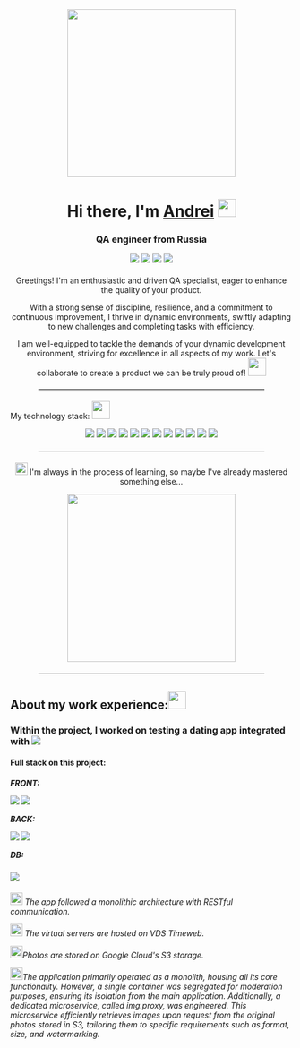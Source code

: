 <!DOCTYPE html>
<html lang="en">
<head>
    <meta charset="UTF-8">
</head>
<body>
    <div align="center">
        <img src="https://i.giphy.com/media/v1.Y2lkPTc5MGI3NjExYTV0Mnc4YnZ5cmlqbTE3NmFnOTg4ZG5oMzdkdXRwajNyZXJtOTQ1OSZlcD12MV9pbnRlcm5hbF9naWZfYnlfaWQmY3Q9Zw/ZmrLi7eC703u/giphy.gif" width="300"/>
    </div>
    <h1 align="center">
        Hi there, I'm <a href="https://spb.hh.ru/resume/16ea14f5ff0cce0b210039ed1f574530673261" target="_blank">Andrei</a>
        <img src="https://raw.githubusercontent.com/AndreiSmirnov13/Animated-Fluent-Emojis/master/Emojis/Hand%20gestures/Victory%20Hand.png" height="32"/>
    </h1>
    <h3 align="center">QA engineer from Russia</h3>
    <div align="center">
        <a href="https://t.me/your_reflections_API" target="_blank" style="text-decoration: none;">
            <img src="https://img.shields.io/badge/Telegram-24A1DE?style=for-the-badge&logo=Telegram&logoColor=FFFFFF" class="badge"/>
        </a>
        <a href="https://wa.me/79811445303" target="_blank" style="text-decoration: none;">
            <img src="https://img.shields.io/badge/WhatsApp-25D366?style=for-the-badge&logo=WhatsApp&logoColor=FFFFFF" class="badge"/>
        </a>
        <a href="https://vk.com/id51118177" target="_blank" style="text-decoration: none;">
            <img src="https://img.shields.io/badge/VK-4682B4?style=for-the-badge&logo=VK&logoColor=FFFFFF" class="badge"/>
        </a>
        <a href="https://www.instagram.com/your.reflections" target="_blank" style="text-decoration: none;">
            <img src="https://img.shields.io/badge/Instagram-E4405F?style=for-the-badge&logo=Instagram&logoColor=FFFFFF" class="badge"/>
        </a>
    </div>
    <div align="center" style="margin-top: 20px;">
        <p> Greetings! I'm an enthusiastic and driven QA specialist, eager to enhance the quality of your product.</p>
        <p>With a strong sense of discipline, resilience, and a commitment to continuous improvement, I thrive in dynamic environments, swiftly adapting to new challenges and completing tasks with efficiency.</p>
        <p>I am well-equipped to tackle the demands of your dynamic development environment, striving for excellence in all aspects of my work. Let's collaborate to create a product we can be truly proud of! <img src="https://github.com/AndreiSmirnov13/Animated-Fluent-Emojis/blob/master/Emojis/People/Technologist.png?raw=true" height="32"/></p>
    </div>
    <hr style="border-top: 1px solid #ccc; width: 80%; margin: 20px auto;">
    <p> My technology stack: <img src="https://github.com/AndreiSmirnov13/Animated-Fluent-Emojis/blob/master/Emojis/People%20with%20activities/Ninja%20Light%20Skin%20Tone.png?raw=true" height="32"/></p>
    <div align="center">
        <a href="https://www.postman.com/" target="_blank" style="text-decoration: none;">
            <img src="https://img.shields.io/badge/Postman-FF6C37?style=for-the-badge&logo=Postman&logoColor=FFFFFF" class="stack-img"/>
        </a>
        <a href="https://swagger.io/" target="_blank" style="text-decoration: none;">
            <img src="https://img.shields.io/badge/Swagger-85EA2D?style=for-the-badge&logo=Swagger&logoColor=FFFFFF" class="stack-img"/>
        </a>
        <a href="https://ubuntu.com/" target="_blank" style="text-decoration: none;">
            <img src="https://img.shields.io/badge/Ubuntu-E95420?style=for-the-badge&logo=Ubuntu&logoColor=000000" class="stack-img"/>
        </a>
        <a href="https://app.clickup.com/" target="_blank" style="text-decoration: none;">
            <img src="https://img.shields.io/badge/ClickUp-7B68EE?style=for-the-badge&logo=ClickUp&logoColor=000000" class="stack-img"/>
        </a>
        <a href="https://miro.com/" target="_blank" style="text-decoration: none;">
            <img src="https://img.shields.io/badge/Miro-050038?style=for-the-badge&logo=Miro&logoColor=FFFFFF" class="stack-img"/>
        </a>
        <a href="https://www.notion.so/" target="_blank" style="text-decoration: none;">
            <img src="https://img.shields.io/badge/Notion-000000?style=for-the-badge&logo=Notion&logoColor=FFFFFF" class="stack-img"/>
        </a>
        <a href="https://www.mysql.com/" target="_blank" style="text-decoration: none;">
            <img src="https://img.shields.io/badge/MySQL-4479A1?style=for-the-badge&logo=MySQL&logoColor=FFFFFF" class="stack-img"/>
        </a>
        <a href="https://www.atlassian.com/" target="_blank" style="text-decoration: none;">
            <img src="https://img.shields.io/badge/Jira-0052CC?style=for-the-badge&logo=Jira&logoColor=FFFFFF" class="stack-img"/>
        </a>
        <a href="https://www.linux.org/" target="_blank" style="text-decoration: none;">
            <img src="https://img.shields.io/badge/Linux-FCC624?style=for-the-badge&logo=Linux&logoColor=000000" class="stack-img"/>
        </a>
        <a href="https://json.com/" target="_blank" style="text-decoration: none;">
            <img src="https://img.shields.io/badge/JSon-000000?style=for-the-badge&logo=Json&logoColor=FFFFFF" class="stack-img"/>
        </a>
        <a href="https://www.git-scm.com/" target="_blank" style="text-decoration: none;">
            <img src="https://img.shields.io/badge/Git-F05032?style=for-the-badge&logo=Git&logoColor=000000" class="stack-img"/>
        </a>
        <a href="https://www.atlassian.com/software/confluence" target="_blank" style="text-decoration: none;">
            <img src="https://img.shields.io/badge/Confluence-172B4D?style=for-the-badge&logo=Confluence&logoColor=FFFFFF" class="stack-img"/>
        </a>
    </div>
    <hr style="border-top: 1px solid #ccc; width: 80%; margin: 20px auto;">
    <div align="center">
        <p>
            <img src="https://github.com/AndreiSmirnov13/Animated-Fluent-Emojis/blob/dependabot/npm_and_yarn/web/npm_and_yarn-84a3763735/Emojis/Symbols/Check%20Box%20with%20Check.png?raw=true" height="22">
            I'm always in the process of learning, so maybe I've already mastered something else...
        </p>
        <img src="https://imarticus.org/blog/wp-content/uploads/2021/12/djbwgfw.gif" width="300"/>
    </div>
    <hr style="border-top: 1px solid #ccc; width: 80%; margin: 20px auto;">
    <h2>About my work experience:<img src="https://raw.githubusercontent.com/AndreiSmirnov13/Animated-Fluent-Emojis/master/Emojis/People/Superhero.png" height="32"/></h2>
    <h3>Within the project, I worked on testing a dating app integrated with <a href="https://t.me/your_reflections_API" target="_blank" style="text-decoration: none;">
            <img src="https://img.shields.io/badge/Telegram-24A1DE?style=for-the-badge&logo=Telegram&logoColor=FFFFFF" class="badge"/>
        </a>
    <h4>Full stack on this project:</h4>
    <h5>FRONT:</p>
        <a href="https://react.dev/" target="_blank" style="text-decoration: none;">
            <img src="https://img.shields.io/badge/React-61DAFB?style=for-the-badge&logo=React&logoColor=FFFFFF" class="stack-img"/>
        </a>
        <a href="https://www.typescriptlang.org/" target="_blank" style="text-decoration: none;">
            <img src="https://img.shields.io/badge/TypeScript-3178C6?style=for-the-badge&logo=TypeScript&logoColor=FFFFFF" class="stack-img"/>
        </a>
    </div>
    <p>BACK:</p>
        <a href="https://www.python.org/" target="_blank" style="text-decoration: none;">
            <img src="https://img.shields.io/badge/Python-3776AB?style=for-the-badge&logo=Python&logoColor=FFFFFF" class="stack-img"/>
        </a>
        <a href="https://fastapi.tiangolo.com/" target="_blank" style="text-decoration: none;">
            <img src="https://img.shields.io/badge/FastAPI-009688?style=for-the-badge&logo=FastAPI&logoColor=FFFFFF" class="stack-img"/>
        </a>
    </div>
    <p>DB:</h5>
        <a href="https://www.postgresql.org/" target="_blank" style="text-decoration: none;">
            <img src="https://img.shields.io/badge/PostgreSQL-4169E1?style=for-the-badge&logo=PostgreSQL&logoColor=FFFFFF" class="stack-img"/>
        </a>
    <h6> <p> <img src="https://raw.githubusercontent.com/AndreiSmirnov13/Animated-Fluent-Emojis/master/Emojis/Objects/Moai.png" width="22"/> The app followed a monolithic architecture with RESTful communication.<p>
<p> <img src="https://raw.githubusercontent.com/AndreiSmirnov13/Animated-Fluent-Emojis/master/Emojis/Objects/Desktop%20Computer.png" width="22"/> The virtual servers are hosted on VDS Timeweb.<p>
<p><img src="https://raw.githubusercontent.com/AndreiSmirnov13/Animated-Fluent-Emojis/master/Emojis/Travel%20and%20places/Cloud.png" width="22"/>Photos are stored on Google Cloud's S3 storage.<p>
<img src="https://raw.githubusercontent.com/AndreiSmirnov13/Animated-Fluent-Emojis/master/Emojis/People%20with%20activities/Man%20in%20Lotus%20Position%20Light%20Skin%20Tone.png" width="22"/>The application primarily operated as a monolith, housing all its core functionality. However, a single container was segregated for moderation purposes, ensuring its isolation from the main application. Additionally, a dedicated microservice, called img.proxy, was engineered. This microservice efficiently retrieves images upon request from the original photos stored in S3, tailoring them to specific requirements such as format, size, and watermarking.<h6>
    </div>
</body>
</html>

